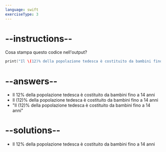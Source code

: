 ```yaml
---
language: swift
exerciseType: 3
---
```


# --instructions--

Cosa stampa questo codice nell'output?
```swift
print("Il \(12)% della popolazione tedesca è costituito da bambini fino a 14 anni")
```

# --answers--

- Il 12% della popolazione tedesca è costituito da bambini fino a 14 anni
- Il \(12)% della popolazione tedesca è costituito da bambini fino a 14 anni
- "Il \(12)% della popolazione tedesca è costituito da bambini fino a 14 anni"

# --solutions--

- Il 12% della popolazione tedesca è costituito da bambini fino a 14 anni
